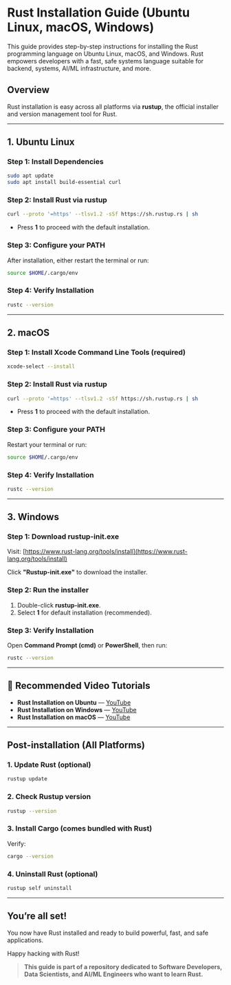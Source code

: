 # **Rust Installation Guide (Ubuntu Linux, macOS, Windows)**

This guide provides step-by-step instructions for installing the Rust programming language on Ubuntu Linux, macOS, and Windows. Rust empowers developers with a fast, safe systems language suitable for backend, systems, AI/ML infrastructure, and more.

## **Overview**

Rust installation is easy across all platforms via **rustup**, the official installer and version management tool for Rust.

---

## **1. Ubuntu Linux**

### Step 1: Install Dependencies

```bash
sudo apt update
sudo apt install build-essential curl
```

### Step 2: Install Rust via rustup

```bash
curl --proto '=https' --tlsv1.2 -sSf https://sh.rustup.rs | sh
```

* Press **1** to proceed with the default installation.

### Step 3: Configure your PATH

After installation, either restart the terminal or run:

```bash
source $HOME/.cargo/env
```

### Step 4: Verify Installation

```bash
rustc --version
```

---

## **2. macOS**

### Step 1: Install Xcode Command Line Tools (required)

```bash
xcode-select --install
```

### Step 2: Install Rust via rustup

```bash
curl --proto '=https' --tlsv1.2 -sSf https://sh.rustup.rs | sh
```

* Press **1** to proceed with the default installation.

### Step 3: Configure your PATH

Restart your terminal or run:

```bash
source $HOME/.cargo/env
```

### Step 4: Verify Installation

```bash
rustc --version
```

---

## **3. Windows**

### Step 1: Download rustup-init.exe

Visit: [https://www.rust-lang.org/tools/install](https://www.rust-lang.org/tools/install)

Click **"Rustup-init.exe"** to download the installer.

### Step 2: Run the installer

1. Double-click **rustup-init.exe**.
2. Select **1** for default installation (recommended).

### Step 3: Verify Installation

Open **Command Prompt (cmd)** or **PowerShell**, then run:

```bash
rustc --version
```

---

## **🎥 Recommended Video Tutorials**

* **Rust Installation on Ubuntu** — [YouTube](https://youtu.be/DEy8Wg-eoZA?si=Exe3jR0gPUiqknym)
* **Rust Installation on Windows** — [YouTube](https://youtu.be/2PmPWWTmfiU?si=JtQSi7AE-B0JTiUT)
* **Rust Installation on macOS** — [YouTube](https://youtu.be/YL8TVC83mEs?si=EY30ZW_Dm1aT564u)

---

## **Post-installation (All Platforms)**

### 1. Update Rust (optional)

```bash
rustup update
```

### 2. Check Rustup version

```bash
rustup --version
```

### 3. Install Cargo (comes bundled with Rust)

Verify:

```bash
cargo --version
```

### 4. Uninstall Rust (optional)

```bash
rustup self uninstall
```

---

## **You’re all set!**

You now have Rust installed and ready to build powerful, fast, and safe applications.

Happy hacking with Rust!

> **This guide is part of a repository dedicated to Software Developers, Data Scientists, and AI/ML Engineers who want to learn Rust.**
